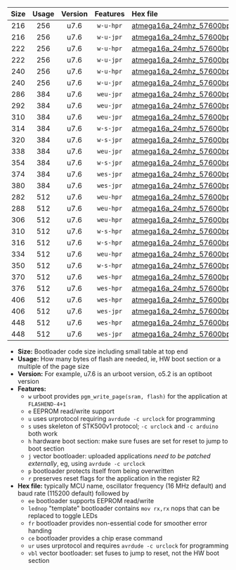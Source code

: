 |Size|Usage|Version|Features|Hex file|
|:-:|:-:|:-:|:-:|:--|
|216|256|u7.6|`w-u-hpr`|[atmega16a_24mhz_57600bps_ur.hex](https://raw.githubusercontent.com/stefanrueger/urboot/main/bootloaders/atmega16a/fcpu_24mhz/57600_bps/atmega16a_24mhz_57600bps_ur.hex)|
|216|256|u7.6|`w-u-jpr`|[atmega16a_24mhz_57600bps_ur_vbl.hex](https://raw.githubusercontent.com/stefanrueger/urboot/main/bootloaders/atmega16a/fcpu_24mhz/57600_bps/atmega16a_24mhz_57600bps_ur_vbl.hex)|
|222|256|u7.6|`w-u-hpr`|[atmega16a_24mhz_57600bps_lednop_ur.hex](https://raw.githubusercontent.com/stefanrueger/urboot/main/bootloaders/atmega16a/fcpu_24mhz/57600_bps/atmega16a_24mhz_57600bps_lednop_ur.hex)|
|222|256|u7.6|`w-u-jpr`|[atmega16a_24mhz_57600bps_lednop_ur_vbl.hex](https://raw.githubusercontent.com/stefanrueger/urboot/main/bootloaders/atmega16a/fcpu_24mhz/57600_bps/atmega16a_24mhz_57600bps_lednop_ur_vbl.hex)|
|240|256|u7.6|`w-u-hpr`|[atmega16a_24mhz_57600bps_lednop_fr_ur.hex](https://raw.githubusercontent.com/stefanrueger/urboot/main/bootloaders/atmega16a/fcpu_24mhz/57600_bps/atmega16a_24mhz_57600bps_lednop_fr_ur.hex)|
|240|256|u7.6|`w-u-jpr`|[atmega16a_24mhz_57600bps_lednop_fr_ur_vbl.hex](https://raw.githubusercontent.com/stefanrueger/urboot/main/bootloaders/atmega16a/fcpu_24mhz/57600_bps/atmega16a_24mhz_57600bps_lednop_fr_ur_vbl.hex)|
|286|384|u7.6|`weu-jpr`|[atmega16a_24mhz_57600bps_ee_ur_vbl.hex](https://raw.githubusercontent.com/stefanrueger/urboot/main/bootloaders/atmega16a/fcpu_24mhz/57600_bps/atmega16a_24mhz_57600bps_ee_ur_vbl.hex)|
|292|384|u7.6|`weu-jpr`|[atmega16a_24mhz_57600bps_ee_lednop_ur_vbl.hex](https://raw.githubusercontent.com/stefanrueger/urboot/main/bootloaders/atmega16a/fcpu_24mhz/57600_bps/atmega16a_24mhz_57600bps_ee_lednop_ur_vbl.hex)|
|310|384|u7.6|`weu-jpr`|[atmega16a_24mhz_57600bps_ee_lednop_fr_ur_vbl.hex](https://raw.githubusercontent.com/stefanrueger/urboot/main/bootloaders/atmega16a/fcpu_24mhz/57600_bps/atmega16a_24mhz_57600bps_ee_lednop_fr_ur_vbl.hex)|
|314|384|u7.6|`w-s-jpr`|[atmega16a_24mhz_57600bps_vbl.hex](https://raw.githubusercontent.com/stefanrueger/urboot/main/bootloaders/atmega16a/fcpu_24mhz/57600_bps/atmega16a_24mhz_57600bps_vbl.hex)|
|320|384|u7.6|`w-s-jpr`|[atmega16a_24mhz_57600bps_lednop_vbl.hex](https://raw.githubusercontent.com/stefanrueger/urboot/main/bootloaders/atmega16a/fcpu_24mhz/57600_bps/atmega16a_24mhz_57600bps_lednop_vbl.hex)|
|338|384|u7.6|`weu-jpr`|[atmega16a_24mhz_57600bps_ee_lednop_fr_ce_ur_vbl.hex](https://raw.githubusercontent.com/stefanrueger/urboot/main/bootloaders/atmega16a/fcpu_24mhz/57600_bps/atmega16a_24mhz_57600bps_ee_lednop_fr_ce_ur_vbl.hex)|
|354|384|u7.6|`w-s-jpr`|[atmega16a_24mhz_57600bps_lednop_fr_vbl.hex](https://raw.githubusercontent.com/stefanrueger/urboot/main/bootloaders/atmega16a/fcpu_24mhz/57600_bps/atmega16a_24mhz_57600bps_lednop_fr_vbl.hex)|
|374|384|u7.6|`wes-jpr`|[atmega16a_24mhz_57600bps_ee_vbl.hex](https://raw.githubusercontent.com/stefanrueger/urboot/main/bootloaders/atmega16a/fcpu_24mhz/57600_bps/atmega16a_24mhz_57600bps_ee_vbl.hex)|
|380|384|u7.6|`wes-jpr`|[atmega16a_24mhz_57600bps_ee_lednop_vbl.hex](https://raw.githubusercontent.com/stefanrueger/urboot/main/bootloaders/atmega16a/fcpu_24mhz/57600_bps/atmega16a_24mhz_57600bps_ee_lednop_vbl.hex)|
|282|512|u7.6|`weu-hpr`|[atmega16a_24mhz_57600bps_ee_ur.hex](https://raw.githubusercontent.com/stefanrueger/urboot/main/bootloaders/atmega16a/fcpu_24mhz/57600_bps/atmega16a_24mhz_57600bps_ee_ur.hex)|
|288|512|u7.6|`weu-hpr`|[atmega16a_24mhz_57600bps_ee_lednop_ur.hex](https://raw.githubusercontent.com/stefanrueger/urboot/main/bootloaders/atmega16a/fcpu_24mhz/57600_bps/atmega16a_24mhz_57600bps_ee_lednop_ur.hex)|
|306|512|u7.6|`weu-hpr`|[atmega16a_24mhz_57600bps_ee_lednop_fr_ur.hex](https://raw.githubusercontent.com/stefanrueger/urboot/main/bootloaders/atmega16a/fcpu_24mhz/57600_bps/atmega16a_24mhz_57600bps_ee_lednop_fr_ur.hex)|
|310|512|u7.6|`w-s-hpr`|[atmega16a_24mhz_57600bps.hex](https://raw.githubusercontent.com/stefanrueger/urboot/main/bootloaders/atmega16a/fcpu_24mhz/57600_bps/atmega16a_24mhz_57600bps.hex)|
|316|512|u7.6|`w-s-hpr`|[atmega16a_24mhz_57600bps_lednop.hex](https://raw.githubusercontent.com/stefanrueger/urboot/main/bootloaders/atmega16a/fcpu_24mhz/57600_bps/atmega16a_24mhz_57600bps_lednop.hex)|
|334|512|u7.6|`weu-hpr`|[atmega16a_24mhz_57600bps_ee_lednop_fr_ce_ur.hex](https://raw.githubusercontent.com/stefanrueger/urboot/main/bootloaders/atmega16a/fcpu_24mhz/57600_bps/atmega16a_24mhz_57600bps_ee_lednop_fr_ce_ur.hex)|
|350|512|u7.6|`w-s-hpr`|[atmega16a_24mhz_57600bps_lednop_fr.hex](https://raw.githubusercontent.com/stefanrueger/urboot/main/bootloaders/atmega16a/fcpu_24mhz/57600_bps/atmega16a_24mhz_57600bps_lednop_fr.hex)|
|370|512|u7.6|`wes-hpr`|[atmega16a_24mhz_57600bps_ee.hex](https://raw.githubusercontent.com/stefanrueger/urboot/main/bootloaders/atmega16a/fcpu_24mhz/57600_bps/atmega16a_24mhz_57600bps_ee.hex)|
|376|512|u7.6|`wes-hpr`|[atmega16a_24mhz_57600bps_ee_lednop.hex](https://raw.githubusercontent.com/stefanrueger/urboot/main/bootloaders/atmega16a/fcpu_24mhz/57600_bps/atmega16a_24mhz_57600bps_ee_lednop.hex)|
|406|512|u7.6|`wes-hpr`|[atmega16a_24mhz_57600bps_ee_lednop_fr.hex](https://raw.githubusercontent.com/stefanrueger/urboot/main/bootloaders/atmega16a/fcpu_24mhz/57600_bps/atmega16a_24mhz_57600bps_ee_lednop_fr.hex)|
|406|512|u7.6|`wes-jpr`|[atmega16a_24mhz_57600bps_ee_lednop_fr_vbl.hex](https://raw.githubusercontent.com/stefanrueger/urboot/main/bootloaders/atmega16a/fcpu_24mhz/57600_bps/atmega16a_24mhz_57600bps_ee_lednop_fr_vbl.hex)|
|448|512|u7.6|`wes-hpr`|[atmega16a_24mhz_57600bps_ee_lednop_fr_ce.hex](https://raw.githubusercontent.com/stefanrueger/urboot/main/bootloaders/atmega16a/fcpu_24mhz/57600_bps/atmega16a_24mhz_57600bps_ee_lednop_fr_ce.hex)|
|448|512|u7.6|`wes-jpr`|[atmega16a_24mhz_57600bps_ee_lednop_fr_ce_vbl.hex](https://raw.githubusercontent.com/stefanrueger/urboot/main/bootloaders/atmega16a/fcpu_24mhz/57600_bps/atmega16a_24mhz_57600bps_ee_lednop_fr_ce_vbl.hex)|

- **Size:** Bootloader code size including small table at top end
- **Usage:** How many bytes of flash are needed, ie, HW boot section or a multiple of the page size
- **Version:** For example, u7.6 is an urboot version, o5.2 is an optiboot version
- **Features:**
  + `w` urboot provides `pgm_write_page(sram, flash)` for the application at `FLASHEND-4+1`
  + `e` EEPROM read/write support
  + `u` uses urprotocol requiring `avrdude -c urclock` for programming
  + `s` uses skeleton of STK500v1 protocol; `-c urclock` and `-c arduino` both work
  + `h` hardware boot section: make sure fuses are set for reset to jump to boot section
  + `j` vector bootloader: uploaded applications *need to be patched externally*, eg, using `avrdude -c urclock`
  + `p` bootloader protects itself from being overwritten
  + `r` preserves reset flags for the application in the register R2
- **Hex file:** typically MCU name, oscillator frequency (16 MHz default) and baud rate (115200 default) followed by
  + `ee` bootloader supports EEPROM read/write
  + `lednop` "template" bootloader contains `mov rx,rx` nops that can be replaced to toggle LEDs
  + `fr` bootloader provides non-essential code for smoother error handing
  + `ce` bootloader provides a chip erase command
  + `ur` uses urprotocol and requires `avrdude -c urclock` for programming
  + `vbl` vector bootloader: set fuses to jump to reset, not the HW boot section
